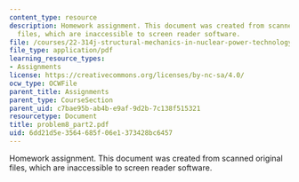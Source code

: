 ```yaml
---
content_type: resource
description: Homework assignment. This document was created from scanned original
  files, which are inaccessible to screen reader software.
file: /courses/22-314j-structural-mechanics-in-nuclear-power-technology-fall-2006/6dd21d5e3564685f06e1373428bc6457_problem8_part2.pdf
file_type: application/pdf
learning_resource_types:
- Assignments
license: https://creativecommons.org/licenses/by-nc-sa/4.0/
ocw_type: OCWFile
parent_title: Assignments
parent_type: CourseSection
parent_uid: c7bae95b-ab4b-e9af-9d2b-7c138f515321
resourcetype: Document
title: problem8_part2.pdf
uid: 6dd21d5e-3564-685f-06e1-373428bc6457
---
```

Homework assignment. This document was created from scanned original files, which are inaccessible to screen reader software.